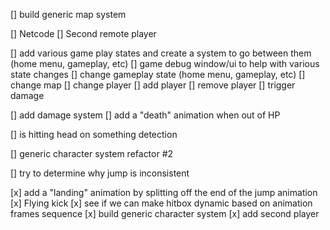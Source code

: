 [] build generic map system

[] Netcode
[] Second remote player

[] add various game play states and create a system to go between them (home menu, gameplay, etc)
[] game debug window/ui to help with various state changes
    [] change gameplay state (home menu, gameplay, etc)
    [] change map
    [] change player
    [] add player
    [] remove player
    [] trigger damage

[] add damage system
[] add a "death" animation when out of HP

[] is hitting head on something detection

[] generic character system refactor #2

[] try to determine why jump is inconsistent


[x] add a "landing" animation by splitting off the end of the jump animation
[x] Flying kick
[x] see if we can make hitbox dynamic based on animation frames sequence
[x] build generic character system
[x] add second player
